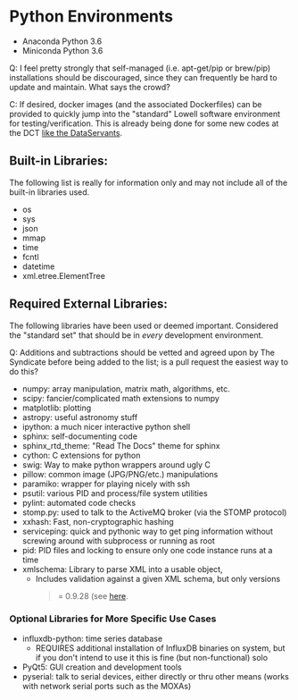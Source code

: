 # Python Environments

* Anaconda Python 3.6
* Miniconda Python 3.6

Q: I feel pretty strongly that self-managed (i.e. apt-get/pip or brew/pip)
   installations should be discouraged, since they can frequently be hard to
   update and maintain. What says the crowd?

C: If desired, docker images (and the associated Dockerfiles) can be provided
   to quickly jump into the "standard" Lowell software environment for
   testing/verification.  This is already being done for some new codes
   at the DCT [like the DataServants](https://github.com/LowellObservatory/DataServants).

## Built-in Libraries:

The following list is really for information only and may not include
all of the built-in libraries used.

- os
- sys
- json
- mmap
- time
- fcntl
- datetime
- xml.etree.ElementTree

## Required External Libraries:

The following libraries have been used or deemed important. Considered the
"standard set" that should be in *every* development environment.

Q: Additions and subtractions should be vetted and agreed upon by
   The Syndicate before being added to the list; is a pull request
   the easiest way to do this?

- numpy: array manipulation, matrix math, algorithms, etc.
- scipy: fancier/complicated math extensions to numpy
- matplotlib: plotting
- astropy: useful astronomy stuff
- ipython: a much nicer interactive python shell
- sphinx:  self-documenting code
- sphinx_rtd_theme: "Read The Docs" theme for sphinx
- cython: C extensions for python
- swig: Way to make python wrappers around ugly C
- pillow: common image (JPG/PNG/etc.) manipulations
- paramiko: wrapper for playing nicely with ssh
- psutil: various PID and process/file system utilities
- pylint: automated code checks
- stomp.py: used to talk to the ActiveMQ broker (via the STOMP protocol)
- xxhash: Fast, non-cryptographic hashing
- serviceping: quick and pythonic way to get ping information
  without screwing around with subprocess or running as root
- pid: PID files and locking to ensure only one code instance runs at a time
- xmlschema: Library to parse XML into a usable object,
    - Includes validation against a given XML schema, but only versions
      >= 0.9.28 (see [here](https://github.com/brunato/xmlschema/issues/62).


### Optional Libraries for More Specific Use Cases

- influxdb-python: time series database
    - REQUIRES additional installation of InfluxDB binaries on system,
      but if you don't intend to use it this is fine (but non-functional) solo
- PyQt5: GUI creation and development tools
- pyserial: talk to serial devices, either directly or thru other means
  (works with network serial ports such as the MOXAs)
